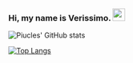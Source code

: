### Hi, my name is Verissimo. <img src="https://media.giphy.com/media/hvRJCLFzcasrR4ia7z/giphy.gif" width="25px"></a>


![Piucles' GitHub stats](https://github-readme-stats.vercel.app/api?username=Piucles&show_icons=true&theme=synthwave&count_private=true&count_private=true)

[![Top Langs](https://github-readme-stats.vercel.app/api/top-langs/?username=Piucles)](https://github.com/anuraghazra/github-readme-stats)
